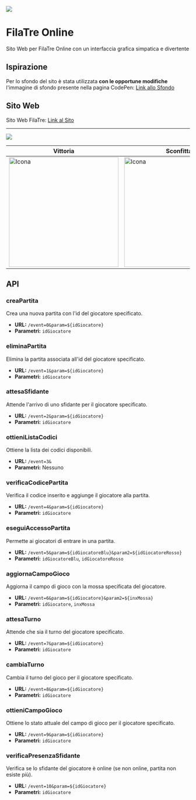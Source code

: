 <img src="https://github.com/vittorioPiotti/FilaTreOnline/blob/main/FilaTreOnline/imgs/header5.png" />



# FilaTre Online

Sito Web per FilaTre Online con un interfaccia grafica simpatica e divertente 


## Ispirazione

Per lo sfondo del sito è stata utilizzata  **con le opportune modifiche** l'immagine di sfondo presente nella pagina CodePen: [Link allo Sfondo](https://codepen.io/ksenia-k/pen/jXbWaJ)


## Sito Web

Sito Web FilaTre: [Link al Sito](https://vittoriopiotti.altervista.org/FilaTre/Online/index.php)


---

<img src="https://github.com/vittorioPiotti/FilaTreOnline/blob/main/FilaTreOnline/imgs/home.png" />


|Vittoria | Sconfitta| Pareggio| 
|  ------------ | ------------ |  ------------ | 
|   <img src="https://github.com/vittorioPiotti/FilaTreOnline/blob/main/FilaTreOnline/imgs/vittoria.png" alt="Icona" width="300"/>  | <img src="https://github.com/vittorioPiotti/FilaTreOnline/blob/main/FilaTreOnline/imgs/sconfitta.png" alt="Icona" width="300"/> | <img src="https://github.com/vittorioPiotti/FilaTreOnline/blob/main/FilaTreOnline/imgs/pareggio.png" alt="Icona" width="300"/>  |


## API

### creaPartita

Crea una nuova partita con l'id del giocatore specificato.

- **URL:** `/event=0&param=${idGiocatore}`
- **Parametri:** `idGiocatore`

### eliminaPartita

Elimina la partita associata all'id del giocatore specificato.

- **URL:** `/event=1&param=${idGiocatore}`
- **Parametri:** `idGiocatore`

### attesaSfidante

Attende l'arrivo di uno sfidante per il giocatore specificato.

- **URL:** `/event=2&param=${idGiocatore}`
- **Parametri:** `idGiocatore`

### ottieniListaCodici

Ottiene la lista dei codici disponibili.

- **URL:** `/event=3&`
- **Parametri:** Nessuno

### verificaCodicePartita

Verifica il codice inserito e aggiunge il giocatore alla partita.

- **URL:** `/event=4&param=${idGiocatore}`
- **Parametri:** `idGiocatore`

### eseguiAccessoPartita

Permette ai giocatori di entrare in una partita.

- **URL:** `/event=5&param=${idGiocatoreBlu}&param2=${idGiocatoreRosso}`
- **Parametri:** `idGiocatoreBlu`, `idGiocatoreRosso`

### aggiornaCampoGioco

Aggiorna il campo di gioco con la mossa specificata del giocatore.

- **URL:** `/event=6&param=${idGiocatore}&param2=${inxMossa}`
- **Parametri:** `idGiocatore`, `inxMossa`

### attesaTurno

Attende che sia il turno del giocatore specificato.

- **URL:** `/event=7&param=${idGiocatore}`
- **Parametri:** `idGiocatore`

### cambiaTurno

Cambia il turno del gioco per il giocatore specificato.

- **URL:** `/event=8&param=${idGiocatore}`
- **Parametri:** `idGiocatore`

### ottieniCampoGioco

Ottiene lo stato attuale del campo di gioco per il giocatore specificato.

- **URL:** `/event=9&param=${idGiocatore}`
- **Parametri:** `idGiocatore`

### verificaPresenzaSfidante

Verifica se lo sfidante del giocatore è online (se non online, partita non esiste più).

- **URL:** `/event=10&param=${idGiocatore}`
- **Parametri:** `idGiocatore`





